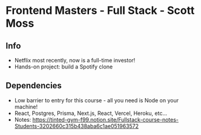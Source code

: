 # Frontend Masters - Full Stack - Scott Moss

## Info
- Netflix most recently, now is a full-time investor!
- Hands-on project: build a Spotify clone

## Dependencies
- Low barrier to entry for this course - all you need is Node on your machine!
- React, Postgres, Prisma, Next.js, React, Vercel, Heroku, etc...
- Notes: <https://tinted-gym-f99.notion.site/Fullstack-course-notes-Students-3202660c315b438aba6c1ae051963572>